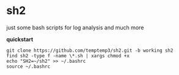 # sh2
just some bash scripts for log analysis and much more


**quickstart**

```
git clone https://github.com/temptemp3/sh2.git -b working sh2
find sh2 -type f -name \*.sh | xargs chmod +x
echo "SH2=~/sh2" >> ~/.bashrc
source ~/.bashrc
```
